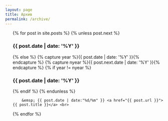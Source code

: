 ```yaml
---
layout: page
title: Архив
permalink: /archive/
---
```

<ul>
  {% for post in site.posts %}
    {% unless post.next %}
      <h3>{{ post.date | date: '%Y' }}</h3>
    {% else %}
      {% capture year %}{{ post.date | date: '%Y' }}{% endcapture %}
      {% capture nyear %}{{ post.next.date | date: '%Y' }}{% endcapture %}
      {% if year != nyear %}
        <h3>{{ post.date | date: '%Y' }}</h3>
      {% endif %}
    {% endunless %}

    	&emsp; {{ post.date | date:"%d/%m" }} <a href="{{ post.url }}">{{ post.title }}</a> <br>

  {% endfor %}
</ul>


